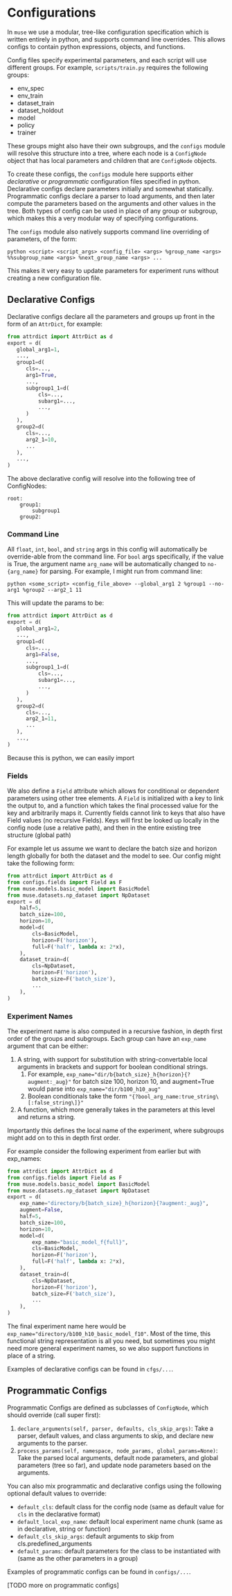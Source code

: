 # Configurations

In `muse` we use a modular, tree-like configuration specification which is written entirely in python, and supports command line overrides.
This allows configs to contain python expressions, objects, and functions.

Config files specify experimental parameters, and each script will use different groups. For example, `scripts/train.py` requires the following groups:
- env_spec
- env_train
- dataset_train
- dataset_holdout
- model
- policy
- trainer

These groups might also have their own subgroups, and the `configs` module will resolve this structure into a tree, where each node is a `ConfigNode` object that has local parameters and children that are `ConfigNode` objects.

To create these configs, the `configs` module here supports either *declarative* or *programmatic* configuration files specified in python. 
Declarative configs declare parameters initially and somewhat statically.
Programmatic configs declare a parser to load arguments, and then later compute the parameters based on the arguments and other values in the tree.
Both types of config can be used in place of any group or subgroup, which makes this a very modular way of specifying configurations.

The `configs` module also natively supports command line overriding of parameters, of the form:

`python <script> <script_args> <config_file> <args> %group_name <args> %%subgroup_name <args> %next_group_name <args> ...`

This makes it very easy to update parameters for experiment runs without creating a new configuration file.


## Declarative Configs

Declarative configs declare all the parameters and groups up front in the form of an `AttrDict`, for example:
```python
from attrdict import AttrDict as d
export = d(
   global_arg1=1,
   ...,
   group1=d(
      cls=...,
      arg1=True,
      ...,
      subgroup1_1=d(
          cls=...,
          subarg1=...,
          ...,
      )
   ),
   group2=d(
      cls=...,
      arg2_1=10,
      ...
   ),
   ...,
)
```

The above declarative config will resolve into the following tree of ConfigNodes:
```
root:
    group1:
        subgroup1
    group2:
```

### Command Line

All `float`, `int`, `bool`, and `string` args in this config will automatically be override-able from the command line. 
For `bool` args specifically, if the value is True, the argument name `arg_name` will be automatically changed to `no-{arg_name}` for parsing.
For example, I might run from command line:

`python <some_script> <config_file_above> --global_arg1 2 %group1 --no-arg1 %group2 --arg2_1 11`

This will update the params to be:
```python
from attrdict import AttrDict as d
export = d(
   global_arg1=2,
   ...,
   group1=d(
      cls=...,
      arg1=False,
      ...,
      subgroup1_1=d(
          cls=...,
          subarg1=...,
          ...,
      )
   ),
   group2=d(
      cls=...,
      arg2_1=11,
      ...
   ),
   ...,
)
```

Because this is python, we can easily import 

### Fields

We also define a `Field` attribute which allows for conditional or dependent parameters using other tree elements. 
A `Field` is initialized with a key to link the output to, and a function which takes the final processed value for the key and arbitrarily maps it.
Currently fields cannot link to keys that also have Field values (no recursive Fields). 
Keys will first be looked up locally in the config node (use a relative path), and then in the entire existing tree structure (global path)

For example let us assume we want to declare the batch size and horizon length globally for both the dataset and the model to see.
Our config might take the following form:
```python
from attrdict import AttrDict as d
from configs.fields import Field as F
from muse.models.basic_model import BasicModel
from muse.datasets.np_dataset import NpDataset
export = d(
    half=5,
    batch_size=100,
    horizon=10,
    model=d(
        cls=BasicModel,
        horizon=F('horizon'),
        full=F('half', lambda x: 2*x),
    ),
    dataset_train=d(
        cls=NpDataset,
        horizon=F('horizon'),
        batch_size=F('batch_size'),
        ...
    ),
)
```

### Experiment Names

The experiment name is also computed in a recursive fashion, in depth first order of the groups and subgroups. 
Each group can have an `exp_name` argument that can be either:
1. A string, with support for substitution with string-convertable local arguments in brackets and support for boolean conditional strings.
   1. For example, `exp_name="dir/b{batch_size}_h{horizon}{?augment:_aug}"` for batch size 100, horizon 10, and augment=True would parse into `exp_name="dir/b100_h10_aug"`
   2. Boolean conditionals take the form `"{?bool_arg_name:true_string\[:false_string\]}"`
2. A function, which more generally takes in the parameters at this level and returns a string.

Importantly this defines the local name of the experiment, where subgroups might add on to this in depth first order.

For example consider the following experiment from earlier but with exp_names: 
```python
from attrdict import AttrDict as d
from configs.fields import Field as F
from muse.models.basic_model import BasicModel
from muse.datasets.np_dataset import NpDataset
export = d(
    exp_name="directory/b{batch_size}_h{horizon}{?augment:_aug}",
    augment=False,
    half=5,
    batch_size=100,
    horizon=10,
    model=d(
        exp_name="basic_model_f{full}",
        cls=BasicModel,
        horizon=F('horizon'),
        full=F('half', lambda x: 2*x),
    ),
    dataset_train=d(
        cls=NpDataset,
        horizon=F('horizon'),
        batch_size=F('batch_size'),
        ...
    ),
)
```
The final experiment name here would be `exp_name="directory/b100_h10_basic_model_f10"`. 
Most of the time, this functional string representation is all you need, but sometimes you might need more general experiment names, so we also support functions in place of a string.


Examples of declarative configs can be found in `cfgs/...`.

## Programmatic Configs

Programmatic Configs are defined as subclasses of `ConfigNode`, which should override (call super first):
1. `declare_arguments(self, parser, defaults, cls_skip_args)`: Take a parser, default values, and class arguments to skip, and declare new arguments to the parser.
2. `process_params(self, namespace, node_params, global_params=None)`: Take the parsed local arguments, default node parameters, and global parameters (tree so far), and update node parameters based on the arguments.

You can also mix programmatic and declarative configs using the following optional default values to override:
- `default_cls`: default class for the config node (same as default value for `cls` in the declarative format)
- `default_local_exp_name`: default local experiment name chunk (same as in declarative, string or function)
- `default_cls_skip_args`: default arguments to skip from cls.predefined_arguments
- `default_params`: default parameters for the class to be instantiated with (same as the other parameters in a group)

Examples of programmatic configs can be found in `configs/...`.

[TODO more on programmatic configs]